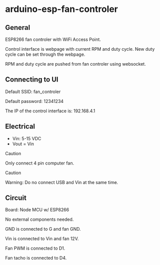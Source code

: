 # arduino-esp-fan-controler
## General
ESP8266 fan controler with WiFi Access Point.

Control interface is webpage with current RPM and duty cycle. New duty cycle can be set through the webpage.

RPM and duty cycle are pushed from fan controler using websocket.

## Connecting to UI
Default SSID: fan_controler

Default password: 12341234

The IP of the control interface is: 192.168.4.1


## Electrical
* Vin: 5-15 VDC
* Vout = Vin

> [!CAUTION]
> Only connect 4 pin computer fan.

> [!CAUTION]
> Warning: Do no connect USB and Vin at the same time.

## Circuit
Board: Node MCU w/ ESP8266

No external components needed.

GND is connected to G and fan GND.

Vin is connected to Vin and fan 12V.

Fan PWM is connected to D1.

Fan tacho is connected to D4.
